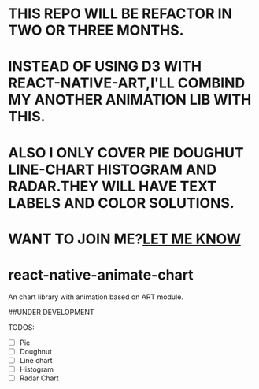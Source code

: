 # THIS REPO WILL BE REFACTOR IN TWO OR THREE MONTHS.
# INSTEAD OF USING D3 WITH REACT-NATIVE-ART,I'LL COMBIND MY ANOTHER ANIMATION LIB WITH THIS.
# ALSO I ONLY COVER PIE DOUGHUT LINE-CHART HISTOGRAM AND RADAR.THEY WILL HAVE TEXT LABELS AND COLOR SOLUTIONS.

# WANT TO JOIN ME?[LET ME KNOW](oboochin@gmail.com)

# react-native-animate-chart
An chart library with animation based on ART module.

##UNDER DEVELOPMENT

TODOS:
- [ ] Pie
- [ ] Doughnut
- [ ] Line chart
- [ ] Histogram
- [ ] Radar Chart
